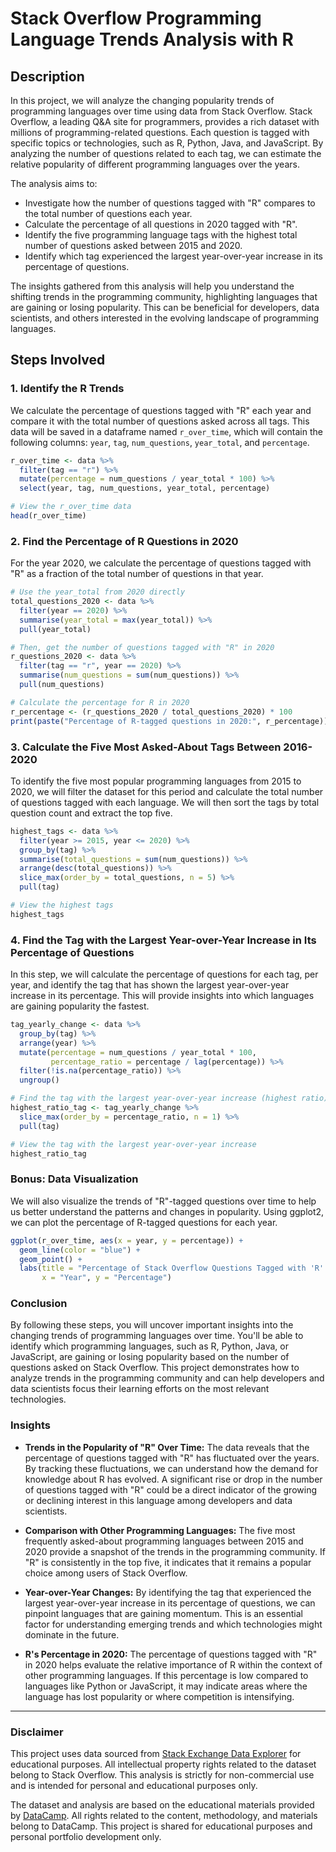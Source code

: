 # Stack Overflow Programming Language Trends Analysis with R

## Description
In this project, we will analyze the changing popularity trends of programming languages over time using data from Stack Overflow. Stack Overflow, a leading Q&A site for programmers, provides a rich dataset with millions of programming-related questions. Each question is tagged with specific topics or technologies, such as R, Python, Java, and JavaScript. By analyzing the number of questions related to each tag, we can estimate the relative popularity of different programming languages over the years.

The analysis aims to:
- Investigate how the number of questions tagged with "R" compares to the total number of questions each year.
- Calculate the percentage of all questions in 2020 tagged with "R".
- Identify the five programming language tags with the highest total number of questions asked between 2015 and 2020.
- Identify which tag experienced the largest year-over-year increase in its percentage of questions.

The insights gathered from this analysis will help you understand the shifting trends in the programming community, highlighting languages that are gaining or losing popularity. This can be beneficial for developers, data scientists, and others interested in the evolving landscape of programming languages.

## Steps Involved

### 1. Identify the R Trends
We calculate the percentage of questions tagged with "R" each year and compare it with the total number of questions asked across all tags. This data will be saved in a dataframe named `r_over_time`, which will contain the following columns: `year`, `tag`, `num_questions`, `year_total`, and `percentage`.

```r
r_over_time <- data %>%
  filter(tag == "r") %>%
  mutate(percentage = num_questions / year_total * 100) %>%
  select(year, tag, num_questions, year_total, percentage)

# View the r_over_time data
head(r_over_time)
````

### 2. Find the Percentage of R Questions in 2020
For the year 2020, we calculate the percentage of questions tagged with "R" as a fraction of the total number of questions in that year.
```r
# Use the year_total from 2020 directly
total_questions_2020 <- data %>%
  filter(year == 2020) %>%
  summarise(year_total = max(year_total)) %>%
  pull(year_total)

# Then, get the number of questions tagged with "R" in 2020
r_questions_2020 <- data %>%
  filter(tag == "r", year == 2020) %>%
  summarise(num_questions = sum(num_questions)) %>%
  pull(num_questions)

# Calculate the percentage for R in 2020
r_percentage <- (r_questions_2020 / total_questions_2020) * 100
print(paste("Percentage of R-tagged questions in 2020:", r_percentage))
````

### 3. Calculate the Five Most Asked-About Tags Between 2016-2020
To identify the five most popular programming languages from 2015 to 2020, we will filter the dataset for this period and calculate the total number of questions tagged with each language. We will then sort the tags by total question count and extract the top five.
```r
highest_tags <- data %>%
  filter(year >= 2015, year <= 2020) %>%
  group_by(tag) %>%
  summarise(total_questions = sum(num_questions)) %>%
  arrange(desc(total_questions)) %>%
  slice_max(order_by = total_questions, n = 5) %>%
  pull(tag)

# View the highest tags
highest_tags
````

### 4. Find the Tag with the Largest Year-over-Year Increase in Its Percentage of Questions
In this step, we will calculate the percentage of questions for each tag, per year, and identify the tag that has shown the largest year-over-year increase in its percentage. This will provide insights into which languages are gaining popularity the fastest.

```r
tag_yearly_change <- data %>%
  group_by(tag) %>%
  arrange(year) %>%
  mutate(percentage = num_questions / year_total * 100,
         percentage_ratio = percentage / lag(percentage)) %>%
  filter(!is.na(percentage_ratio)) %>%
  ungroup()

# Find the tag with the largest year-over-year increase (highest ratio)
highest_ratio_tag <- tag_yearly_change %>%
  slice_max(order_by = percentage_ratio, n = 1) %>%
  pull(tag)

# View the tag with the largest year-over-year increase
highest_ratio_tag
````

### Bonus: Data Visualization
We will also visualize the trends of "R"-tagged questions over time to help us better understand the patterns and changes in popularity. Using ggplot2, we can plot the percentage of R-tagged questions for each year.

```r
ggplot(r_over_time, aes(x = year, y = percentage)) +
  geom_line(color = "blue") +
  geom_point() +
  labs(title = "Percentage of Stack Overflow Questions Tagged with 'R' Over Time",
       x = "Year", y = "Percentage")
````
### Conclusion
By following these steps, you will uncover important insights into the changing trends of programming languages over time. You'll be able to identify which programming languages, such as R, Python, Java, or JavaScript, are gaining or losing popularity based on the number of questions asked on Stack Overflow. This project demonstrates how to analyze trends in the programming community and can help developers and data scientists focus their learning efforts on the most relevant technologies.

### Insights

- **Trends in the Popularity of "R" Over Time:**
The data reveals that the percentage of questions tagged with "R" has fluctuated over the years. By tracking these fluctuations, we can understand how the demand for knowledge about R has evolved. A significant rise or drop in the number of questions tagged with "R" could be a direct indicator of the growing or declining interest in this language among developers and data scientists.

- **Comparison with Other Programming Languages:**
The five most frequently asked-about programming languages between 2015 and 2020 provide a snapshot of the trends in the programming community. If "R" is consistently in the top five, it indicates that it remains a popular choice among users of Stack Overflow.

- **Year-over-Year Changes:**
By identifying the tag that experienced the largest year-over-year increase in its percentage of questions, we can pinpoint languages that are gaining momentum. This is an essential factor for understanding emerging trends and which technologies might dominate in the future.

- **R's Percentage in 2020:**
The percentage of questions tagged with "R" in 2020 helps evaluate the relative importance of R within the context of other programming languages. If this percentage is low compared to languages like Python or JavaScript, it may indicate areas where the language has lost popularity or where competition is intensifying.

---

### Disclaimer

This project uses data sourced from [Stack Exchange Data Explorer](https://data.stackexchange.com/) for educational purposes. All intellectual property rights related to the dataset belong to Stack Overflow. This analysis is strictly for non-commercial use and is intended for personal and educational purposes only.

The dataset and analysis are based on the educational materials provided by [DataCamp](https://www.datacamp.com/). All rights related to the content, methodology, and materials belong to DataCamp. This project is shared for educational purposes and personal portfolio development only.


